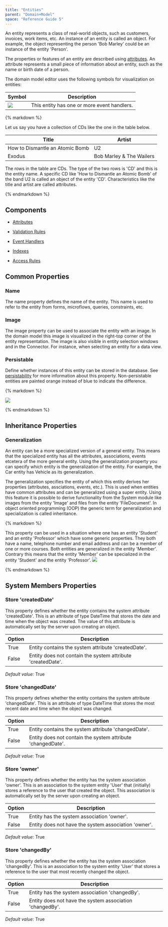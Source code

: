 ```yaml
---
title: "Entities"
parent: "Domain+Model"
space: "Reference Guide 5"
---
```



An entity represents a class of real-world objects, such as customers, invoices, work items, etc. An instance of an entity is called an object. For example, the object representing the person 'Bob Marley' could be an instance of the entity 'Person'.

The properties or features of an entity are described using [attributes](Attributes). An attribute represents a small piece of information about an entity, such as the name or birth date of a person.

The domain model editor uses the following symbols for visualization on entities:

<table><thead><tr><th class="confluenceTh">Symbol</th><th class="confluenceTh">Description</th></tr></thead><tbody><tr><td class="confluenceTd"><img class="confluence-embedded-image" src="attachments/819203/917594.png" data-image-src="https://world.mendix.com/download/attachments/819203/eventHandlerSymbol.png?version=1&amp;modificationDate=1259076620000&amp;api=v2"></td><td class="confluenceTd">This entity has one or more event handlers.</td></tr></tbody></table><div class="alert alert-info">{% markdown %}

Let us say you have a collection of CDs like the one in the table below.

<table><thead><tr><th class="confluenceTh">Title</th><th class="confluenceTh">Artist</th></tr></thead><tbody><tr><td class="confluenceTd">How to Dismantle an Atomic Bomb</td><td class="confluenceTd">U2</td></tr><tr><td class="confluenceTd">Exodus</td><td class="confluenceTd">Bob Marley &amp; The Wailers</td></tr></tbody></table>

The rows in the table are CDs. The type of the two rows is 'CD' and this is the entity name. A specific CD like 'How to Dismantle an Atomic Bomb' of the band U2 is called an object of the entity 'CD'. Characteristics like the title and artist are called attributes.

{% endmarkdown %}</div>

## Components

*   [Attributes](Attributes)

*   [Validation Rules](Validation+Rules)

*   [Event Handlers](Event+Handlers)

*   [Indexes](Indexes)

*   [Access Rules](Access+Rules)

## Common Properties

### Name

The name property defines the name of the entity. This name is used to refer to the entity from forms, microflows, queries, constraints, etc.

### Image

The image property can be used to associate the entity with an image. In the domain model this image is visualized in the right-top corner of the entity representation. The image is also visible in entity selection windows and in the Connector. For instance, when selecting an entity for a data view.

### Persistable

Define whether instances of this entity can be stored in the database. See [persistability](Persistability) for more information about this property. Non-persistable entities are painted orange instead of blue to indicate the difference.

<div class="alert alert-info">{% markdown %}

![](attachments/4194533/4325380.png)

{% endmarkdown %}</div>

## Inheritance Properties

### Generalization

An entity can be a more specialized version of a general entity. This means that the specialized entity has all the attributes, associations, events etcetera of the more general entity. Using the generalization property you can specify which entity is the generalization of the entity. For example, the Car entity has Vehicle as its generalization.

The generalization specifies the entity of which this entity derives her properties (attributes, assciations, events, etc.). This is used when entities have common attributes and can be generalized using a super entity. Using this feature it is possible to derive functionality from the System module like images from the entity 'Image' and files from the entity 'FileDocument'. In object oriented programming (OOP) the generic term for generalization and specialization is called inheritance.

<div class="alert alert-info">{% markdown %}

This property can be used in a situation where one has an entity 'Student' and an entity 'Professor' which have some generic properties. They both have a name, telephone number and email address and can be a member of one or more courses. Both entities are generalized in the entity 'Member'. Contrary this means that the entity 'Member' can be specialized in the entity 'Student' and the entity 'Professor'.
![](attachments/819203/917900.png)

{% endmarkdown %}</div>

## System Members Properties

### Store 'createdDate'

This property defines whether the entity contains the system attribute 'createdDate'. This is an attribute of type DateTime that stores the date and time when the object was created. The value of this attribute is automatically set by the server upon creating an object.

<table><thead><tr><th class="confluenceTh">Option</th><th class="confluenceTh">Description</th></tr></thead><tbody><tr><td class="confluenceTd">True</td><td class="confluenceTd">Entity contains the system attribute 'createdDate'.</td></tr><tr><td class="confluenceTd">False</td><td class="confluenceTd">Entity does not contain the system attribute 'createdDate'.</td></tr></tbody></table>

_Default value:_ True

### Store 'changedDate'

This property defines whether the entity contains the system attribute 'changedDate'. This is an attribute of type DateTime that stores the most recent date and time when the object was changed.

<table><thead><tr><th class="confluenceTh">Option</th><th class="confluenceTh">Description</th></tr></thead><tbody><tr><td class="confluenceTd">True</td><td class="confluenceTd">Entity contains the system attribute 'changedDate'.</td></tr><tr><td class="confluenceTd">False</td><td class="confluenceTd">Entity does not contain the system attribute 'changedDate'.</td></tr></tbody></table>

_Default value:_ True

### Store 'owner'

This property defines whether the entity has the system association 'owner'. This is an association to the system entity 'User' that (initially) stores a reference to the user that created the object. This association is automatically set by the server upon creating an object.

<table><thead><tr><th class="confluenceTh">Option</th><th class="confluenceTh">Description</th></tr></thead><tbody><tr><td class="confluenceTd">True</td><td class="confluenceTd">Entity has the system association 'owner'.</td></tr><tr><td class="confluenceTd">False</td><td class="confluenceTd">Entity does not have the system association 'owner'.</td></tr></tbody></table>

_Default value:_ True

### Store 'changedBy'

This property defines whether the entity has the system association 'changedBy'. This is an association to the system entity 'User' that stores a reference to the user that most recently changed the object.

<table><thead><tr><th class="confluenceTh">Option</th><th class="confluenceTh">Description</th></tr></thead><tbody><tr><td class="confluenceTd">True</td><td class="confluenceTd">Entity has the system association 'changedBy'.</td></tr><tr><td class="confluenceTd">False</td><td class="confluenceTd">Entity does not have the system association 'changedBy'.</td></tr></tbody></table>

_Default value:_ True
